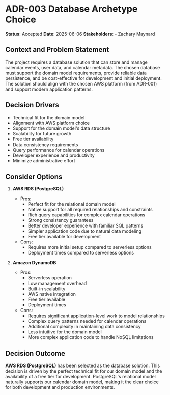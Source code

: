 # ADR-003 Database Archetype Choice
**Status**: Accepted
**Date**: 2025-06-06
**Stakeholders**:
    - Zachary Maynard

## Context and Problem Statement
The project requires a database solution that can store and manage calendar events, user data, and calendar metadata. The chosen database must support the domain model requirements, provide reliable data persistence, and be cost-effective for development and initial deployment. The solution should align with the chosen AWS platform (from ADR-001) and support modern application patterns.

## Decision Drivers
- Technical fit for the domain model
- Alignment with AWS platform choice
- Support for the domain model's data structure
- Scalability for future growth
- Free tier availability
- Data consistency requirements
- Query performance for calendar operations
- Developer experience and productivity
- Minimize administrative effort

## Consider Options
1. **AWS RDS (PostgreSQL)**
   - Pros:
     - Perfect fit for the relational domain model
     - Native support for all required relationships and constraints
     - Rich query capabilities for complex calendar operations
     - Strong consistency guarantees
     - Better developer experience with familiar SQL patterns
     - Simpler application code due to natural data modeling
     - Free tier available for development
   - Cons:
     - Requires more initial setup compared to serverless options
     - Deployment times compared to serverless options

2. **Amazon DynamoDB**
   - Pros:
     - Serverless operation
     - Low management overhead
     - Built-in scalability
     - AWS native integration
     - Free tier available
     - Deployment times
   - Cons:
     - Requires significant application-level work to model relationships
     - Complex query patterns needed for calendar operations
     - Additional complexity in maintaining data consistency
     - Less intuitive for the domain model
     - More complex application code to handle NoSQL limitations

## Decision Outcome
**AWS RDS (PostgreSQL)** has been selected as the database solution. This decision is driven by the perfect technical fit for our domain model and the availability of a free tier for development. PostgreSQL's relational model naturally supports our calendar domain model, making it the clear choice for both development and production environments.

